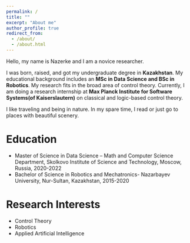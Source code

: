 ```yaml
---
permalink: /
title: ""
excerpt: "About me"
author_profile: true
redirect_from: 
  - /about/
  - /about.html
---
```


Hello, my name is Nazerke and I am a novice researcher. 


I was born, raised, and got my undergraduate degree in **Kazakhstan**. My educational background includes an **MSc in Data Science and BSc in Robotics**. My research fits in the broad area of control theory. Currently, I am doing a research internship at **Max Planck Institute for Software Systems(of Kaiserslautern)** on classical and logic-based control theory.



I like traveling and being in nature. In my spare time, I read or just go to places with beautiful scenery. 


Education
=
* Master of Science in Data Science – Math and Computer Science Department, Skolkovo Institute of Science and Technology, Moscow, Russia, 2020-2022
* Bachelor of Science in Robotics and Mechatronics- Nazarbayev University, Nur-Sultan, Kazakhstan, 2015-2020


Research Interests
=
* Control Theory
* Robotics
* Applied Artificial Intelligence
